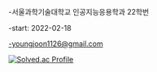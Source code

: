 -서울과학기술대학교 인공지능응용학과 22학번

-start: 2022-02-18

-youngjoon1126@gmail.com

[![Solved.ac Profile](http://mazassumnida.wtf/api/v2/generate_badge?boj=seoultechai22)](https://solved.ac/seoultechai22/)
<!---
seoultech22/seoultech22 is a ✨ special ✨ repository because its `README.md` (this file) appears on your GitHub profile.
You can click the Preview link to take a look at your changes.
--->
